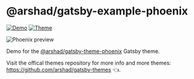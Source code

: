 # @arshad/gatsby-example-phoenix

<a href="https://arshad-gatsby-example-phoenix.netlify.com"><img src="https://img.shields.io/badge/demo-netlify-success" alt="Demo"></a>
<a href="https://github.com/arshad/gatsby-themes/tree/master/themes/gatsby-theme-phoenix"><img src="https://img.shields.io/badge/%40arshad%2Fgatsby--themes-phoenix-blueviolet" alt="Theme"></a>

<img src="https://arshad.io/uploads/gatsby-theme-phoenix-screenshot.jpg" alt="Phoenix preview" />

Demo for the [@arshad/gatsby-theme-phoenix](https://github.com/arshad/gatsby-themes/tree/master/themes/gatsby-theme-phoenix) Gatsby theme.

Visit the offical themes repository for more info and more themes: https://github.com/arshad/gatsby-themes 👈.

